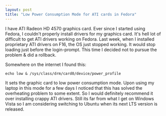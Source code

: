 ```yaml
---
layout: post
title: "Low Power Consumption Mode for ATI cards in Fedora"
---
```


I have ATI Radeon HD 4570 graphics card. Ever since I started using Fedora, I couldn't properly install drivers for my graphics card. It's hell lot of difficult to get ATI drivers working on Fedora. Last week, when I installed proprietary ATI drivers on F16, the OS just stopped working. It would stop loading just before the login-prompt. This time I decided not to pursue the problem & did a rollback.

Somewhere on the internet I found this:

    echo low & /sys/class/drm/card0/device/power_profile

It sets the graphic card to low power consumption mode. Upon using my laptop in this mode for a few days I noticed that this has solved the overheating problem to some extent. So I would definitely recommend it over installing crappy ATI drivers. Still its far from what I get on Windows Vista so I am considering switching to Ubuntu when its next LTS version is released.